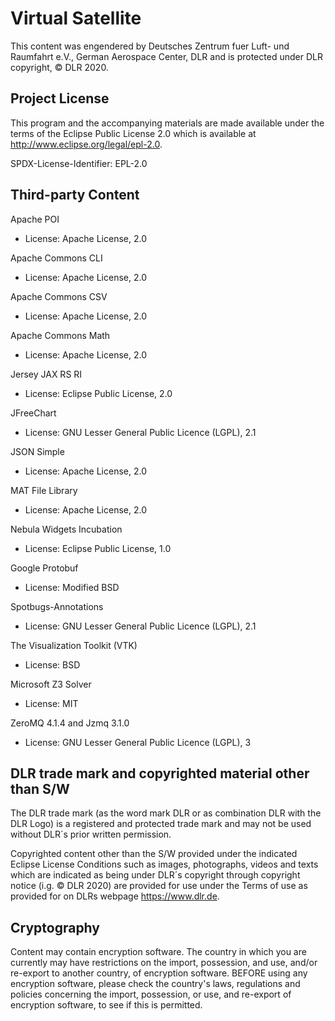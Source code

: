 # Virtual Satellite

This content was engendered by Deutsches Zentrum fuer Luft- und Raumfahrt e.V., German Aerospace Center, DLR and is protected under DLR copyright, © DLR 2020.

## Project License

This program and the accompanying materials are made available under the
terms of the Eclipse Public License 2.0 which is available at
http://www.eclipse.org/legal/epl-2.0.

SPDX-License-Identifier: EPL-2.0

## Third-party Content

Apache POI

 * License: Apache License, 2.0

Apache Commons CLI

 * License: Apache License, 2.0

Apache Commons CSV

 * License: Apache License, 2.0

Apache Commons Math

 * License: Apache License, 2.0

Jersey JAX RS RI 

* License: Eclipse Public License, 2.0

JFreeChart

 * License: GNU Lesser General Public Licence (LGPL), 2.1

JSON Simple

 * License: Apache License, 2.0
 
MAT File Library

 * License: Apache License, 2.0

Nebula Widgets Incubation

 * License: Eclipse Public License, 1.0

Google Protobuf

 * License: Modified BSD

Spotbugs-Annotations

 * License: GNU Lesser General Public Licence (LGPL), 2.1

The Visualization Toolkit (VTK)

 * License: BSD

Microsoft Z3 Solver

 * License: MIT

ZeroMQ 4.1.4 and Jzmq 3.1.0

 * License: GNU Lesser General Public Licence (LGPL), 3


## DLR trade mark and copyrighted material other than S/W

The DLR trade mark (as  the word mark DLR or as combination DLR with the DLR Logo)  is a registered and protected trade mark and may not be used without DLR´s prior written permission. 

Copyrighted content other than the S/W provided under the indicated Eclipse License Conditions such as images, photographs, videos and texts which are indicated as being under DLR´s copyright through copyright notice (i.g. © DLR 2020) are provided for use under the Terms of use as provided for on DLRs webpage <https://www.dlr.de>.


## Cryptography

Content may contain encryption software. The country in which you are currently
may have restrictions on the import, possession, and use, and/or re-export to
another country, of encryption software. BEFORE using any encryption software,
please check the country's laws, regulations and policies concerning the import,
possession, or use, and re-export of encryption software, to see if this is
permitted.
